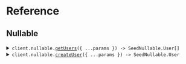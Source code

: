 # Reference

## Nullable

<details><summary><code>client.nullable.<a href="/src/api/resources/nullable/client/Client.ts">getUsers</a>({ ...params }) -> SeedNullable.User[]</code></summary>
<dl>
<dd>

#### 🔌 Usage

<dl>
<dd>

<dl>
<dd>

```typescript
await client.nullable.getUsers({
    usernames: "usernames",
    avatar: "avatar",
    activated: true,
    tags: null,
});
```

</dd>
</dl>
</dd>
</dl>

#### ⚙️ Parameters

<dl>
<dd>

<dl>
<dd>

**request:** `SeedNullable.GetUsersRequest`

</dd>
</dl>

<dl>
<dd>

**requestOptions:** `Nullable.RequestOptions`

</dd>
</dl>
</dd>
</dl>

</dd>
</dl>
</details>

<details><summary><code>client.nullable.<a href="/src/api/resources/nullable/client/Client.ts">createUser</a>({ ...params }) -> SeedNullable.User</code></summary>
<dl>
<dd>

#### 🔌 Usage

<dl>
<dd>

<dl>
<dd>

```typescript
await client.nullable.createUser({
    username: "username",
    tags: ["tags", "tags"],
    metadata: {
        createdAt: "2024-01-15T09:30:00Z",
        updatedAt: "2024-01-15T09:30:00Z",
        avatar: "avatar",
        activated: true,
    },
});
```

</dd>
</dl>
</dd>
</dl>

#### ⚙️ Parameters

<dl>
<dd>

<dl>
<dd>

**request:** `SeedNullable.CreateUserRequest`

</dd>
</dl>

<dl>
<dd>

**requestOptions:** `Nullable.RequestOptions`

</dd>
</dl>
</dd>
</dl>

</dd>
</dl>
</details>

